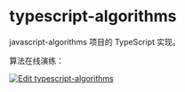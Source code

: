 # typescript-algorithms

javascript-algorithms 项目的 TypeScript 实现。

算法在线演练：

[![Edit typescript-algorithms](https://codesandbox.io/static/img/play-codesandbox.svg)](https://codesandbox.io/s/github/whinc/typescript-algorithms/tree/master/?fontsize=14&hidenavigation=1&module=%2Fsrc%2Findex.ts&previewwindow=tests&theme=dark)